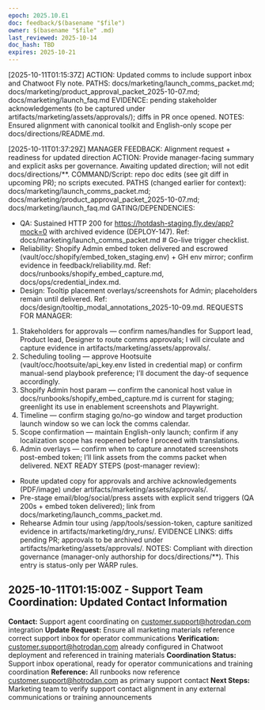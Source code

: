 ```yaml
---
epoch: 2025.10.E1
doc: feedback/$(basename "$file")
owner: $(basename "$file" .md)
last_reviewed: 2025-10-14
doc_hash: TBD
expires: 2025-10-21
---
```


<!-- Log new updates below. Include timestamp, command/output, and evidence path. -->

[2025-10-11T01:15:37Z] ACTION: Updated comms to include support inbox and Chatwoot Fly note.
PATHS: docs/marketing/launch_comms_packet.md; docs/marketing/product_approval_packet_2025-10-07.md; docs/marketing/launch_faq.md
EVIDENCE: pending stakeholder acknowledgements (to be captured under artifacts/marketing/assets/approvals/); diffs in PR once opened.
NOTES: Ensured alignment with canonical toolkit and English-only scope per docs/directions/README.md.

[2025-10-11T01:37:29Z] MANAGER FEEDBACK: Alignment request + readiness for updated direction
ACTION: Provide manager-facing summary and explicit asks per governance. Awaiting updated direction; will not edit docs/directions/**.
COMMAND/Script: repo doc edits (see git diff in upcoming PR); no scripts executed.
PATHS (changed earlier for context): docs/marketing/launch_comms_packet.md; docs/marketing/product_approval_packet_2025-10-07.md; docs/marketing/launch_faq.md
GATING/DEPENDENCIES:
- QA: Sustained HTTP 200 for https://hotdash-staging.fly.dev/app?mock=0 with archived evidence (DEPLOY-147). Ref: docs/marketing/launch_comms_packet.md # Go-live trigger checklist.
- Reliability: Shopify Admin embed token delivered and escrowed (vault/occ/shopify/embed_token_staging.env) + GH env mirror; confirm evidence in feedback/reliability.md. Ref: docs/runbooks/shopify_embed_capture.md, docs/ops/credential_index.md.
- Design: Tooltip placement overlays/screenshots for Admin; placeholders remain until delivered. Ref: docs/design/tooltip_modal_annotations_2025-10-09.md.
REQUESTS FOR MANAGER:
1) Stakeholders for approvals — confirm names/handles for Support lead, Product lead, Designer to route comms approvals; I will circulate and capture evidence in artifacts/marketing/assets/approvals/.
2) Scheduling tooling — approve Hootsuite (vault/occ/hootsuite/api_key.env listed in credential map) or confirm manual-send playbook preference; I’ll document the day-of sequence accordingly.
3) Shopify Admin host param — confirm the canonical host value in docs/runbooks/shopify_embed_capture.md is current for staging; greenlight its use in enablement screenshots and Playwright.
4) Timeline — confirm staging go/no-go window and target production launch window so we can lock the comms calendar.
5) Scope confirmation — maintain English-only launch; confirm if any localization scope has reopened before I proceed with translations.
6) Admin overlays — confirm when to capture annotated screenshots post-embed token; I’ll link assets from the comms packet when delivered.
NEXT READY STEPS (post-manager review):
- Route updated copy for approvals and archive acknowledgements (PDF/image) under artifacts/marketing/assets/approvals/.
- Pre-stage email/blog/social/press assets with explicit send triggers (QA 200s + embed token delivered); link from docs/marketing/launch_comms_packet.md.
- Rehearse Admin tour using /app/tools/session-token, capture sanitized evidence in artifacts/marketing/dry_runs/.
EVIDENCE LINKS: diffs pending PR; approvals to be archived under artifacts/marketing/assets/approvals/.
NOTES: Compliant with direction governance (manager-only authorship for docs/directions/**). This entry is status-only per WARP rules.

## 2025-10-11T01:15:00Z - Support Team Coordination: Updated Contact Information
**Contact:** Support agent coordinating on customer.support@hotrodan.com integration
**Update Request:** Ensure all marketing materials reference correct support inbox for operator communications
**Verification:** customer.support@hotrodan.com already configured in Chatwoot deployment and referenced in training materials
**Coordination Status:** Support inbox operational, ready for operator communications and training coordination
**Reference:** All runbooks now reference customer.support@hotrodan.com as primary support contact
**Next Steps:** Marketing team to verify support contact alignment in any external communications or training announcements

